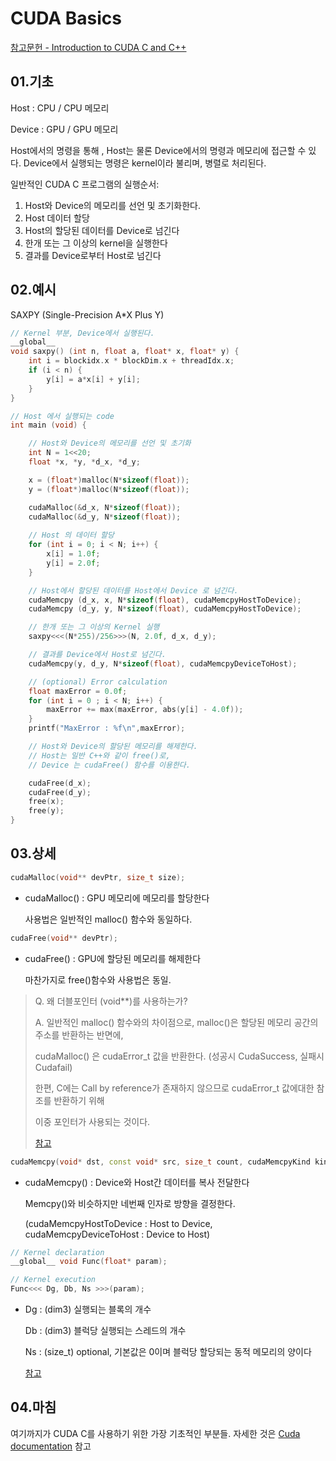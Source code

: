 CUDA Basics
===
[참고문헌 - Introduction to CUDA C and C++](https://developer.nvidia.com/blog/easy-introduction-cuda-c-and-c/)


01.기초
---
Host : CPU / CPU 메모리

Device : GPU / GPU 메모리

Host에서의 명령을 통해 , Host는 물론 Device에서의 명령과 메모리에 접근할 수 있다. Device에서 실행되는 명령은 kernel이라 불리며, 병렬로 처리된다.

일반적인 CUDA C 프로그램의 실행순서:

1. Host와 Device의 메모리를 선언 및 초기화한다.
2. Host 데이터 할당
3. Host의 할당된 데이터를 Device로 넘긴다
4. 한개 또는 그 이상의 kernel을 실행한다
5. 결과를 Device로부터 Host로 넘긴다


02.예시
---
SAXPY (Single-Precision A*X Plus Y)

```cpp
// Kernel 부분, Device에서 실행된다.
__global__
void saxpy() (int n, float a, float* x, float* y) {
    int i = blockidx.x * blockDim.x + threadIdx.x;
    if (i < n) {
        y[i] = a*x[i] + y[i];
    }
}

// Host 에서 실행되는 code
int main (void) {

    // Host와 Device의 메모리를 선언 및 초기화
    int N = 1<<20;
    float *x, *y, *d_x, *d_y;

    x = (float*)malloc(N*sizeof(float));
    y = (float*)malloc(N*sizeof(float));

    cudaMalloc(&d_x, N*sizeof(float));
    cudaMalloc(&d_y, N*sizeof(float));
    
    // Host 의 데이터 할당
    for (int i = 0; i < N; i++) {
        x[i] = 1.0f;
        y[i] = 2.0f;
    }

    // Host에서 할당된 데이터를 Host에서 Device 로 넘긴다.
    cudaMemcpy (d_x, x, N*sizeof(float), cudaMemcpyHostToDevice);
    cudaMemcpy (d_y, y, N*sizeof(float), cudaMemcpyHostToDevice);

    // 한개 또는 그 이상의 Kernel 실행
    saxpy<<<(N*255)/256>>>(N, 2.0f, d_x, d_y);

    // 결과를 Device에서 Host로 넘긴다.
    cudaMemcpy(y, d_y, N*sizeof(float), cudaMemcpyDeviceToHost);

    // (optional) Error calculation
    float maxError = 0.0f;
    for (int i = 0 ; i < N; i++) {
        maxError += max(maxError, abs(y[i] - 4.0f));
    }
    printf("MaxError : %f\n",maxError);

    // Host와 Device의 할당된 메모리를 해제한다.
    // Host는 일반 C++와 같이 free()로,
    // Device 는 cudaFree() 함수를 이용한다.

    cudaFree(d_x);
    cudaFree(d_y);
    free(x);
    free(y);
}
```
03.상세
---
```cpp
cudaMalloc(void** devPtr, size_t size);
```
+ cudaMalloc() : GPU 메모리에 메모리를 할당한다

    사용법은 일반적인 malloc() 함수와 동일하다.


```cpp
cudaFree(void** devPtr);
```
+ cudaFree() : GPU에 할당된 메모리를 해제한다

    마찬가지로 free()함수와 사용법은 동일.

> Q. 왜 더블포인터 (void**)를 사용하는가?
>
> A. 일반적인 malloc() 함수와의 차이점으로, malloc()은 할당된 메모리 공간의 주소를 반환하는 반면에,
>
> cudaMalloc() 은 cudaError_t 값을 반환한다. (성공시 CudaSuccess, 실패시 Cudafail)
> 
> 한편, C에는 Call by reference가 존재하지 않으므로 cudaError_t 값에대한 참조를 반환하기 위해
>
> 이중 포인터가 사용되는 것이다.
> 
> [참고](https://stackoverflow.com/questions/7989039/use-of-cudamalloc-why-the-double-pointer)


```cpp
cudaMemcpy(void* dst, const void* src, size_t count, cudaMemcpyKind kind);
``` 
+ cudaMemcpy() : Device와 Host간 데이터를 복사 전달한다

    Memcpy()와 비슷하지만 네번째 인자로 방향을 결정한다. 
    
    (cudaMemcpyHostToDevice : Host to Device, cudaMemcpyDeviceToHost : Device to Host)

```cpp
// Kernel declaration
__global__ void Func(float* param);

// Kernel execution
Func<<< Dg, Db, Ns >>>(param);
```
+   Dg : (dim3) 실행되는 블록의 개수

    Db : (dim3) 블럭당 실행되는 스레드의 개수

    Ns : (size_t) optional, 기본값은 0이며 블럭당 할당되는 동적 메모리의 양이다

    [참고](https://docs.nvidia.com/cuda/cuda-c-programming-guide/index.html#execution-configuration)


04.마침
---
여기까지가 CUDA C를 사용하기 위한 가장 기초적인 부분들. 자세한 것은 [Cuda documentation](https://docs.nvidia.com/cuda/index.html) 참고
